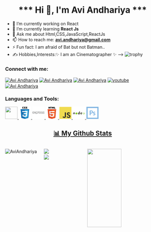 <h1 align="center">*** Hi 👋, I'm Avi Andhariya ***</h1>

- 🔭 I’m currently working on React
- 🌱 I’m currently learning **React Js**
- 💬 Ask me about Html,CSS,JavaScript,ReactJs
- 📫 How to reach me: **avi.andhariya@gmail.com**
- ⚡ Fun fact: I am afraid of Bat but not Batman..
- ✍️ Hobbies,Interests:✨ I am an Cinematographer ✨
-->
<img src='https://github-profile-trophy.vercel.app/?username=AviAndhariya' alt="trophy"
/>
<h3 align="left">Connect with me:</h3>
<p align="left">
<a href="https://www.linkedin.com/in/avi-andhariya-177948191/" target="blank"><img align="center" src="https://raw.githubusercontent.com/rahuldkjain/github-profile-readme-generator/master/src/images/icons/Social/linked-in-alt.svg" alt="Avi Andhariya" height="30" width="40" /></a>
<a href="https://www.instagram.com/aviandhariya/" target="blank"><img align="center" src="https://raw.githubusercontent.com/rahuldkjain/github-profile-readme-generator/master/src/images/icons/Social/instagram.svg" alt="Avi Andhariya" height="30" width="40" /></a>
<a href="https://medium.com/@avi.andhariya" target="blank"><img align="center" src="https://raw.githubusercontent.com/rahuldkjain/github-profile-readme-generator/master/src/images/icons/Social/medium.svg" alt="Avi Andhariya" height="30" width="40" /></a>
<a href="https://www.youtube.com/channel/UCGyPAt4EQaey2EOW9Gr5OeA" target="blank"><img align="center" src="https://raw.githubusercontent.com/rahuldkjain/github-profile-readme-generator/master/src/images/icons/Social/youtube.svg" alt="youtube" height="30" width="40" /></a>
<a href="https://twitter.com/AviAndhariya2?t=36uwfGCpqDCXcWhEAiioIA&s=03" target="blank"><img align="center" src="https://play-lh.googleusercontent.com/wIf3HtczQDjHzHuu7vezhqNs0zXAG85F7VmP7nhsTxO3OHegrVXlqIh_DWBYi86FTIGk" alt="Avi Andhariya" height="30" width="40" /></a>
</p>

<h3 align="left">Languages and Tools:</h3>
<p align="left"> <a href="https://chakra-ui.com/" target="_blank" rel="noreferrer"> <img src="https://pbs.twimg.com/profile_images/1244925541448286208/rzylUjaf_400x400.jpg" width="40" height="40"/> </a> <a href="https://www.w3schools.com/css/" target="_blank" rel="noreferrer"> <img src="https://raw.githubusercontent.com/devicons/devicon/master/icons/css3/css3-original-wordmark.svg" alt="css3" width="40" height="40"/> </a> <a href="https://expressjs.com" target="_blank" rel="noreferrer"> <img src="https://raw.githubusercontent.com/devicons/devicon/master/icons/express/express-original-wordmark.svg" alt="express" width="40" height="40"/> </a> <a href="https://www.w3.org/html/" target="_blank" rel="noreferrer"> <img src="https://raw.githubusercontent.com/devicons/devicon/master/icons/html5/html5-original-wordmark.svg" alt="html5" width="40" height="40"/> </a> <a href="https://developer.mozilla.org/en-US/docs/Web/JavaScript" target="_blank" rel="noreferrer"> <img src="https://raw.githubusercontent.com/devicons/devicon/master/icons/javascript/javascript-original.svg" alt="javascript" width="40" height="40"/> </a> <a href="https://nodejs.org" target="_blank" rel="noreferrer"> <img src="https://raw.githubusercontent.com/devicons/devicon/master/icons/nodejs/nodejs-original-wordmark.svg" alt="nodejs" width="40" height="40"/> </a> <a href="https://www.photoshop.com/en" target="_blank" rel="noreferrer"> <img src="https://raw.githubusercontent.com/devicons/devicon/master/icons/photoshop/photoshop-line.svg" alt="photoshop" width="40" height="40"/> </a> <a href="https://reactjs.org/" target="_blank" rel="noreferrer">
<!--   <img src="https://raw.githubusercontent.com/devicons/devicon/master/icons/react/react-original-wordmark.svg" alt="react" width="40" height="40"/> </a> </p> -->

<div>
<h2 align="center">📊 My Github Stats<h2>
  </div>
  <div>
<img src="https://github-readme-stats.vercel.app/api?username=AviAndhariya" />
    <img align="right" src="https://github-readme-stats.vercel.app/api?username=AviAndhariya&show_icons=true&theme=tokyonight" height="255px" width="47%"/>
<img align="left" src="https://github-readme-stats.vercel.app/api/top-langs/?username=AviAndhariya&theme=tokyonight&langs_count=8" alt="AviAndhariya" height="260px" width="25%" />
 
  </div>

<img  src="https://raw.githubusercontent.com/Trilokia/Trilokia/379277808c61ef204768a61bbc5d25bc7798ccf1/bottom_header.svg" />
